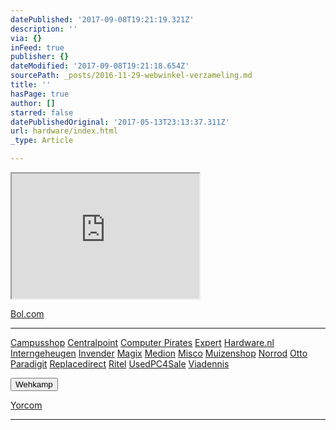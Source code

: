 ```yaml
---
datePublished: '2017-09-08T19:21:19.321Z'
description: ''
via: {}
inFeed: true
publisher: {}
dateModified: '2017-09-08T19:21:18.654Z'
sourcePath: _posts/2016-11-29-webwinkel-verzameling.md
title: ''
hasPage: true
author: []
starred: false
datePublishedOriginal: '2017-05-13T23:13:37.311Z'
url: hardware/index.html
_type: Article

---
```

<iframe src="https://the-grid.github.io/ed-userhtml/?g=eJy1ld9vmzAQx9_zVzCk8hYMJOnaJE7V_dImdVsf8rA9ocNcwYptkLmI9r-fgWY_pFWq1FpCNofk730_d8i3ffPh-_v9z9uPQU1a7Wbb04ZQ7mazLQS1xTse1kTtmrG-7-NrJQsoIBaNDgMCWyHxMC8UmEO420pdBZ0V_5woGg2WYqPYFw0VdsyURS6nV6qxsrJkvTQHVAZAs1OC1lRhAMqpf95_vQnoSI2VoMKgoweFPOxlSfU6TZL2flOjrGoagsBFRWNLtOtk4wwx2AVPgAjsSmlRDNa8kIDLMH9M4ZOGREwWSnSLOKCNDRK7EjxdnS-TCHS70fwiXWUXl2MAPF0s3p6nY2D5uB25t17ifWux67y300mjNUA4mCNXACJ-mSzzNMsn3vwR-Cz75Af2jwPfrAUCzeXozAvJSf_VOJ7CEDWpoWF-GnLSfyZG9jdG9gyMztlqnSGDtrVNZUFrcB7VcDcyoaQ4TOtVy9OI-NGqqOPLRZpEd3z_4yZyH_igc7a4dj-leybG8XxkQCN_16j5Nyx7LDxVyOm7ZC9v9Op3hf7baYHGXU6qbaTxdtu--txwKK5A5YObh2yai78A52tw1w" height="200" style=""></iframe>

[Bol.com][0]

---

[Campusshop][1]
[Centralpoint][2]
[Computer Pirates][3]
[Expert][4]
[Hardware.nl][5]
[Interngeheugen][6]
[Invender][7]
[Magix][8]
[Medion][9]
[Misco][10]
[Muizenshop][11]
[Norrod][12]
[Otto][13]
[Paradigit][14]
[Replacedirect][15]
[Ritel][16]
[UsedPC4Sale][17]
[Viadennis][18]

<button data-role="cta" style="">Wehkamp</button>

[Yorcom][19]

---



[0]: https://partnerprogramma.bol.com/click/click?p=1&t=url&s=4310&f=TXL&url=http%3A%2F%2Fwww.bol.com&name=Bol-Nedweb
[1]: http://www.campusshop.nl/tt/index.aspx?tt=23397_12_133761_Campusshop&r=%2F
[2]: http://www.centralpoint.nl/tracker/index.php?tt=534_12_133761_Ned-Web&r=%2F
[3]: http://www.computerpirates.com/tradetracker/?tt=181_12_133761_ComputerPirates&r=%2F
[4]: http://tc.tradetracker.net/?c=5515&m=12&a=133761&u=%2F
[5]: http://www.hardware.nl/
[6]: http://www.interngeheugen.com/tt/?tt=2902_12_133761_Interngeheugen&r=%2F
[7]: http://www.invender.nl/ttiv/index.php?tt=352_12_133761_Invender&r=%2F
[8]: http://www.magix.com/ap/tradetracker/?tt=2074_12_133761_Magix&r=%2F
[9]: http://tc.tradetracker.net/?c=3452&m=12&a=133761
[10]: http://www.misco.nl/
[11]: http://www.muizenshop.nl/
[12]: http://www.norrod.nl/tt/index.aspx?tt=23396_12_133761_Norrod&r=%2F
[13]: http://www.otto.nl/
[14]: http://www.paradigit.nl/tt/index.aspx?tt=5043_12_133761_Paradigit&r=%2F
[15]: http://www.replacedirect.nl/
[16]: http://www.ritel.nl/telecom/?tt=668_12_133761_Ritel&r=%2F
[17]: http://tc.tradetracker.net/?c=20400&m=12&a=133761&r=UsedPC4sale&u=%2F
[18]: http://www.viadennis.nl/computer/?tt=15804_12_133761_Viadennis&r=%2F
[19]: http://www.yorcom.nl/shopping/?tt=4837_12_133761_Rapportagened.webw&r=%2F